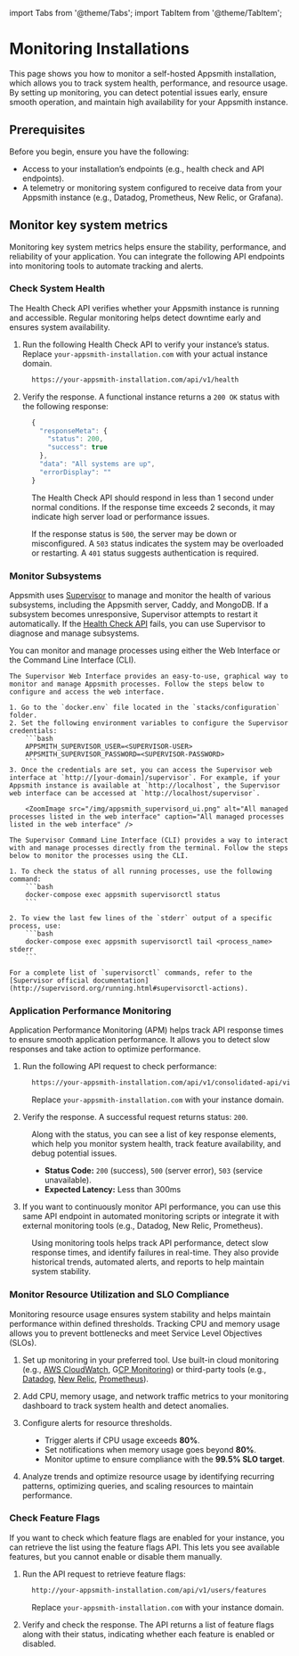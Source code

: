
import Tabs from '@theme/Tabs';
import TabItem from '@theme/TabItem';

# Monitoring Installations

This page shows you how to monitor a self-hosted Appsmith installation, which allows you to track system health, performance, and resource usage. By setting up monitoring, you can detect potential issues early, ensure smooth operation, and maintain high availability for your Appsmith instance.


## Prerequisites

Before you begin, ensure you have the following:

- Access to your installation’s endpoints (e.g., health check and API endpoints).
- A telemetry or monitoring system configured to receive data from your Appsmith instance (e.g., Datadog, Prometheus, New Relic, or Grafana).


## Monitor key system metrics

Monitoring key system metrics helps ensure the stability, performance, and reliability of your application. You can integrate the following API endpoints into monitoring tools to automate tracking and alerts.

### Check System Health

The Health Check API verifies whether your Appsmith instance is running and accessible. Regular monitoring helps detect downtime early and ensures system availability.


1. Run the following Health Check API to verify your instance’s status. Replace `your-appsmith-installation.com` with your actual instance domain.

<dd>

```bash
https://your-appsmith-installation.com/api/v1/health  
```

</dd>

2. Verify the response. A functional instance returns a `200 OK` status with the following response:

<dd>

```js
{
  "responseMeta": {
    "status": 200,
    "success": true
  },
  "data": "All systems are up",
  "errorDisplay": ""
}  
```

The Health Check API should respond in less than 1 second under normal conditions. If the response time exceeds 2 seconds, it may indicate high server load or performance issues.

If the response status is `500`, the server may be down or misconfigured. A `503` status indicates the system may be overloaded or restarting. A `401` status suggests authentication is required.

</dd>


### Monitor Subsystems

Appsmith uses [Supervisor](https://supervisord.org/) to manage and monitor the health of various subsystems, including the Appsmith server, Caddy, and MongoDB. If a subsystem becomes unresponsive, Supervisor attempts to restart it automatically. If the [Health Check API](#check-system-health) fails, you can use Supervisor to diagnose and manage subsystems.


You can monitor and manage processes using either the Web Interface or the Command Line Interface (CLI).


<Tabs queryString="current-interface-type">
  <TabItem label="Web Interface" value="web">

    The Supervisor Web Interface provides an easy-to-use, graphical way to monitor and manage Appsmith processes. Follow the steps below to configure and access the web interface.

    1. Go to the `docker.env` file located in the `stacks/configuration` folder.
    2. Set the following environment variables to configure the Supervisor credentials:
        ```bash
        APPSMITH_SUPERVISOR_USER=<SUPERVISOR-USER>
        APPSMITH_SUPERVISOR_PASSWORD=<SUPERVISOR-PASSWORD>
        ```
    3. Once the credentials are set, you can access the Supervisor web interface at `http://[your-domain]/supervisor`. For example, if your Appsmith instance is available at `http://localhost`, the Supervisor web interface can be accessed at `http://localhost/supervisor`.

        <ZoomImage src="/img/appsmith_supervisord_ui.png" alt="All managed processes listed in the web interface" caption="All managed processes listed in the web interface" />

  </TabItem>
  <TabItem label="Command Line Interface" value="commandline">

    The Supervisor Command Line Interface (CLI) provides a way to interact with and manage processes directly from the terminal. Follow the steps below to monitor the processes using the CLI.

    1. To check the status of all running processes, use the following command:
        ```bash
        docker-compose exec appsmith supervisorctl status
        ```

    2. To view the last few lines of the `stderr` output of a specific process, use:
        ```bash
        docker-compose exec appsmith supervisorctl tail <process_name> stderr
        ```

    For a complete list of `supervisorctl` commands, refer to the [Supervisor official documentation](http://supervisord.org/running.html#supervisorctl-actions).
  </TabItem>
</Tabs>



###  Application Performance Monitoring

Application Performance Monitoring (APM) helps track API response times to ensure smooth application performance. It allows you to detect slow responses and take action to optimize performance.

1. Run the following API request to check performance:

<dd>

```bash
https://your-appsmith-installation.com/api/v1/consolidated-api/view
```

Replace `your-appsmith-installation.com` with your instance domain.



</dd>

2. Verify the response. A successful request returns status: `200`.

<dd>

Along with the status, you can see a list of key response elements, which help you monitor system health, track feature availability, and debug potential issues.

- **Status Code:** `200` (success), `500` (server error), `503` (service unavailable).
- **Expected Latency:** Less than 300ms

</dd>

3. If you want to continuously monitor API performance, you can use this same API endpoint in automated monitoring scripts or integrate it with external monitoring tools (e.g., Datadog, New Relic, Prometheus).

<dd>

Using monitoring tools helps track API performance, detect slow response times, and identify failures in real-time. They also provide historical trends, automated alerts, and reports to help maintain system stability.

</dd>

### Monitor Resource Utilization and SLO Compliance

Monitoring resource usage ensures system stability and helps maintain performance within defined thresholds. Tracking CPU and memory usage allows you to prevent bottlenecks and meet Service Level Objectives (SLOs).


1. Set up monitoring in your preferred tool. Use built-in cloud monitoring (e.g., [AWS CloudWatch](https://docs.aws.amazon.com/AmazonCloudWatch/latest/monitoring/GettingSetup.html), G[CP Monitoring](https://cloud.google.com/monitoring?hl=en)) or third-party tools (e.g., [Datadog](https://www.datadoghq.com/blog/how-to-monitor-docker-resource-metrics/), [New Relic](https://newrelic.com/blog/how-to-relic/docker-kubernetes-monitoring), [Prometheus](https://grafana.com/docs/alloy/latest/reference/components/prometheus/prometheus.exporter.cadvisor/)).

2. Add CPU, memory usage, and network traffic metrics to your monitoring dashboard to track system health and detect anomalies.

3. Configure alerts for resource thresholds.

<dd> 

- Trigger alerts if CPU usage exceeds **80%**. 
- Set notifications when memory usage goes beyond **80%**. 
- Monitor uptime to ensure compliance with the **99.5% SLO target**. 

</dd>


4. Analyze trends and optimize resource usage by identifying recurring patterns, optimizing queries, and scaling resources to maintain performance.





### Check Feature Flags

If you want to check which feature flags are enabled for your instance, you can retrieve the list using the feature flags API. This lets you see available features, but you cannot enable or disable them manually.

1. Run the API request to retrieve feature flags:

<dd>

```bash
http://your-appsmith-installation.com/api/v1/users/features
```

Replace `your-appsmith-installation.com` with your instance domain.


</dd>

2. Verify and check the response. The API returns a list of feature flags along with their status, indicating whether each feature is enabled or disabled.

<dd>

</dd>